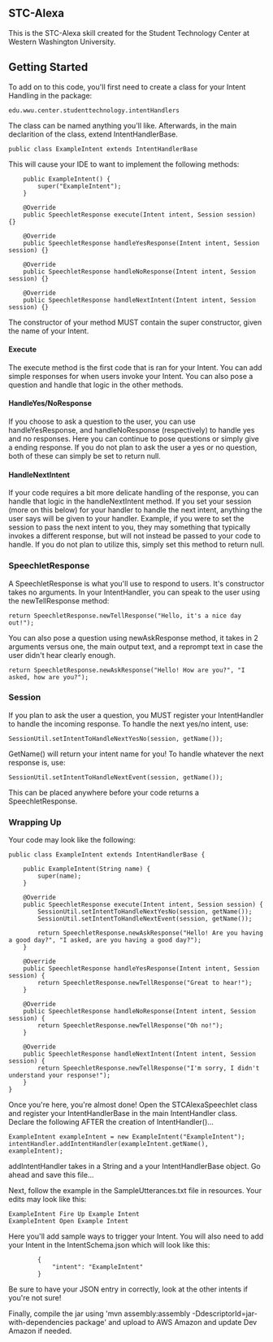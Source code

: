 ## STC-Alexa
This is the STC-Alexa skill created for the Student Technology Center at Western Washington University. 


## Getting Started
To add on to this code, you'll first need to create a class for your Intent Handling in the package:
```
edu.wwu.center.studenttechnology.intentHandlers
```

The class can be named anything you'll like. Afterwards, in the main declarition of the class, extend IntentHandlerBase.

```
public class ExampleIntent extends IntentHandlerBase
```

This will cause your IDE to want to implement the following methods:
```
    public ExampleIntent() {
        super("ExampleIntent");
    }

    @Override
    public SpeechletResponse execute(Intent intent, Session session) {}

    @Override
    public SpeechletResponse handleYesResponse(Intent intent, Session session) {}

    @Override
    public SpeechletResponse handleNoResponse(Intent intent, Session session) {}

    @Override
    public SpeechletResponse handleNextIntent(Intent intent, Session session) {}
```
The constructor of your method MUST contain the super constructor, given the name of your Intent. 

#### Execute
The execute method is the first code that is ran for your Intent. You can add simple responses for when users invoke your Intent. You can also pose a question and handle that logic in the other methods.

#### HandleYes/NoResponse
If you choose to ask a question to the user, you can use handleYesResponse, and handleNoResponse (respectively) to handle yes and no responses. Here you can continue to pose questions or simply give a ending response. If you do not plan to ask the user a yes or no question, both of these can simply be set to return null.

#### HandleNextIntent
If your code requires a bit more delicate handling of the response, you can handle that logic in the handleNextIntent method. If you set your session (more on this below) for your handler to handle the next intent, anything the user says will be given to your handler. Example, if you were to set the session to pass the next intent to you, they may something that typically invokes a different response, but will not instead be passed to your code to handle. If you do not plan to utilize this, simply set this method to return null.

### SpeechletResponse

A SpeechletResponse is what you'll use to respond to users. It's constructor takes no arguments. In your IntentHandler, you can speak to the user using the newTellResponse method:
```
return SpeechletResponse.newTellResponse("Hello, it's a nice day out!");
```

You can also pose a question using newAskResponse method, it takes in 2 arguments versus one, the main output text, and a reprompt text in case the user didn't hear clearly enough.

```
return SpeechletResponse.newAskResponse("Hello! How are you?", "I asked, how are you?");
```

### Session
If you plan to ask the user a question, you MUST register your IntentHandler to handle the incoming response. To handle the next yes/no intent, use:
```
SessionUtil.setIntentToHandleNextYesNo(session, getName());
```

GetName() will return your intent name for you! To handle whatever the next response is, use:
```
SessionUtil.setIntentToHandleNextEvent(session, getName());
```

This can be placed anywhere before your code returns a SpeechletResponse.

### Wrapping Up

Your code may look like the following:
```
public class ExampleIntent extends IntentHandlerBase {

    public ExampleIntent(String name) {
        super(name);
    }

    @Override
    public SpeechletResponse execute(Intent intent, Session session) {
        SessionUtil.setIntentToHandleNextYesNo(session, getName());
		SessionUtil.setIntentToHandleNextEvent(session, getName());

		return SpeechletResponse.newAskResponse("Hello! Are you having a good day?", "I asked, are you having a good day?");
    }

    @Override
    public SpeechletResponse handleYesResponse(Intent intent, Session session) {
        return SpeechletResponse.newTellResponse("Great to hear!");
    }

    @Override
    public SpeechletResponse handleNoResponse(Intent intent, Session session) {
        return SpeechletResponse.newTellResponse("Oh no!");
    }

    @Override
    public SpeechletResponse handleNextIntent(Intent intent, Session session) {
        return SpeechletResponse.newTellResponse("I'm sorry, I didn't understand your response!");
    }
}

```

Once you're here, you're almost done! Open the STCAlexaSpeechlet class and register your IntentHandlerBase in the main IntentHandler class. Declare the following AFTER the creation of IntentHandler()...

```
ExampleIntent exampleIntent = new ExampleIntent("ExampleIntent");
intentHandler.addIntentHandler(exampleIntent.getName(), exampleIntent);
```

addIntentHandler takes in a String and a your IntentHandlerBase object. Go ahead and save this file...

Next, follow the example in the SampleUtterances.txt file in resources. Your edits may look like this:
```
ExampleIntent Fire Up Example Intent
ExampleIntent Open Example Intent
```

Here you'll add sample ways to trigger your Intent. You will also need to add your Intent in the IntentSchema.json which will look like this:
```
        {
            "intent": "ExampleIntent"
        }
```

Be sure to have your JSON entry in correctly, look at the other intents if you're not sure!

Finally, compile the jar using 'mvn assembly:assembly -DdescriptorId=jar-with-dependencies package' and upload to AWS Amazon and update Dev Amazon if needed.
